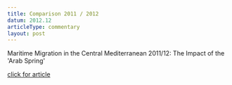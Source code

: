 ```yaml
---
title: Comparison 2011 / 2012
datum: 2012.12
articleType: commentary
layout: post
---
```


Maritime Migration in the Central Mediterranean 2011/12: The Impact of the 'Arab Spring'

[click for article](../2012/SSRN_Maritime_Migration_final_II.pdf)
